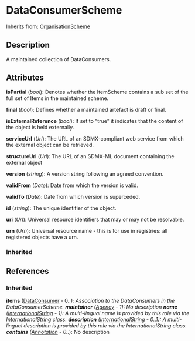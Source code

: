 
# DataConsumerScheme

Inherits from: [OrganisationScheme](OrganisationScheme.md)



## Description

A maintained collection of DataConsumers.


## Attributes

**isPartial** (*bool*): Denotes whether the ItemScheme contains a sub set of the full set of Items in the maintained scheme.

**final** (*bool*): Defines whether a maintained artefact is draft or final.

**isExternalReference** (*bool*): If set to "true" it indicates that the content of the object is held externally.

**serviceUrl** (*Url*): The URL of an SDMX-compliant web service from which the external object can be retrieved.

**structureUrl** (*Url*): The URL of an SDMX-ML document containing the external object

**version** (*string*): A version string following an agreed convention.

**validFrom** (*Date*): Date from which the version is valid.

**validTo** (*Date*): Date from which version is superceded.

**id** (*string*): The unique identifier of the object.

**uri** (*Url*): Universal resource identifiers that may or may not be resolvable.

**urn** (*Urn*): Universal resource name - this is for use in registries: all registered objects have a urn.

### Inherited



## References

### Inherited

**items** ([DataConsumer](DataConsumer.md) - 0..*): Association to the DataConsumers in the DataConsumerScheme.
**maintainer** ([Agency](Agency.md) - 1): No description
**name** ([InternationalString](../Base/InternationalString.md) - 1): A multi-lingual name is provided by this role via the InternationalString class.
**description** ([InternationalString](../Base/InternationalString.md) - 0..1): A multi-lingual description is provided by this role via the InternationalString class.
**contains** ([Annotation](../Base/Annotation.md) - 0..*): No description




